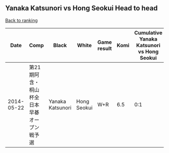 ## Yanaka Katsunori vs Hong Seokui Head to head

[Back to ranking](../../index.md)




| **Date** | **Comp** | **Black** | **White** | **Game result** | **Komi** | **Cumulative Yanaka Katsunori vs Hong Seokui** | **Yanaka Katsunori streak** | **Hong Seokui streak** | 
| --- | --- | --- | --- | --- | --- | --- | --- | --- |
| 2014-05-22 | 第21期阿含・桐山杯全日本早碁オープン戦予選 | Yanaka Katsunori | Hong Seokui | W+R | 6.5 | 0:1 | 0 | 1 |




